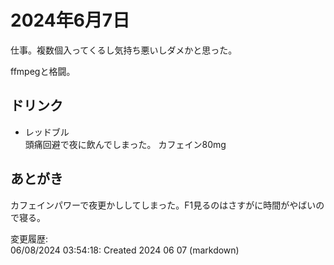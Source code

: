 # 2024年6月7日

仕事。複数個入ってくるし気持ち悪いしダメかと思った。

ffmpegと格闘。

## ドリンク

- レッドブル  
頭痛回避で夜に飲んでしまった。
カフェイン80mg

## あとがき

カフェインパワーで夜更かししてしまった。F1見るのはさすがに時間がやばいので寝る。

変更履歴:  
06/08/2024 03:54:18: Created 2024 06 07 (markdown)  
